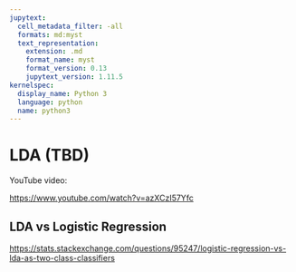 ```yaml
---
jupytext:
  cell_metadata_filter: -all
  formats: md:myst
  text_representation:
    extension: .md
    format_name: myst
    format_version: 0.13
    jupytext_version: 1.11.5
kernelspec:
  display_name: Python 3
  language: python
  name: python3
---
```


# LDA (TBD)

YouTube video:

https://www.youtube.com/watch?v=azXCzI57Yfc

## LDA vs Logistic Regression

https://stats.stackexchange.com/questions/95247/logistic-regression-vs-lda-as-two-class-classifiers